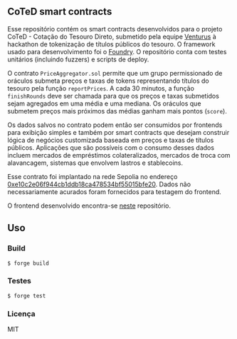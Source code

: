## CoTeD smart contracts

Esse repositório contém os smart contracts desenvolvidos para o projeto CoTeD - Cotação do Tesouro Direto, submetido pela equipe [Venturus](https://github.com/venturusbr) à hackathon de tokenização de títulos públicos do tesouro. O framework usado para desenvolvimento foi o [Foundry](https://book.getfoundry.sh/). O repositório conta com testes unitários (incluindo fuzzers) e scripts de deploy.

O contrato `PriceAggregator.sol` permite que um grupo permissionado de oráculos submeta preços e taxas de tokens representando títulos do tesouro pela função `reportPrices`. A cada 30 minutos, a função `finishRounds` deve ser chamada para que os preços e taxas submetidos sejam agregados em uma média e uma mediana. Os oráculos que submetem preços mais próximos das médias ganham mais pontos (`score`).

Os dados salvos no contrato podem então ser consumidos por frontends para exibição simples e também por smart contracts que desejam construir lógica de negócios customizada baseada em preços e taxas de títulos públicos. Aplicações que são possíveis com o consumo desses dados incluem mercados de empréstimos colateralizados, mercados de troca com alavancagem, sistemas que envolvem lastros e stablecoins.

Esse contrato foi implantado na rede Sepolia no endereço [0xe10c2e06f944cb1ddb18ca478534bf55015bfe20](https://sepolia.etherscan.io/address/0xe10c2e06f944cb1ddb18ca478534bf55015bfe20). Dados não necessariamente acurados foram fornecidos para testagem do frontend.

O frontend desenvolvido encontra-se [neste](https://github.com/izcoser/drex-oracle-frontend) repositório.

## Uso

### Build

```shell
$ forge build
```

### Testes

```shell
$ forge test
```

### Licença

MIT
